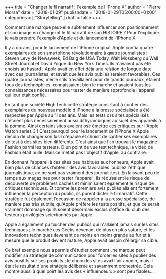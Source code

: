 +++
title       = "Changer le fil narratif : l'exemple de l'iPhone X"
author      = "Pierre Morsa"
date        = "2018-01-29"
publishdate = "2018-01-29T05:00:00+01:00" 
categories  = [ "Storytelling" ]
draft       = false
+++

Comment une marque peut-elle subtilement influencer son positionnement et son image en changeant le fil narratif de son HISTOIRE ? Pour l'expliquer je vais prendre l'exemple d'Apple et du lancement de l'iPhone X.

Il y a dix ans, pour le lancement de l'iPhone original, Apple confia quatre exemplaires de son smartphone révolutionnaire à quatre journalistes : Steven Levy de Newsweek, Ed Baig de USA Today, Walt Mossberg du Wall Street Journal et David Pogue du New York Times. Ils n'avaient pas été choisis au hasard ; Apple avait en effet déjà une relation de longue date avec ces journalistes, et savait que les avis publiés seraient favorables. Ces quatre journalistes, même s'ils travaillaient pour de grands journaux, étaient tous des technophiles, connaissaient bien le marché et avaient tous les connaissances nécessaires pour tester de manière approfondie l'appareil qui leur était confié.

En tant que société High Tech cette stratégie consistant à confier des exemplaires du nouveau modèle d'iPhone à la presse spécialisée a été respectée par Apple au fil des ans. Mais les tests des sites spécialisés n'étaient plus nécessairement aussi dithyrambiques au sujet des appareils à la pomme. Ainsi certains sites avaient osé émettre des critiques sur l'Apple Watch series 3 ! C'est pourquoi pour le lancement de l'iPhone X Apple décida de changer son fusil d'épaule et choisit de confier ses exemplaires de test à des sites bien différents. C'est ainsi que l'on trouvait le magazine Fashion parmi les testeurs. D'un point de vue test technique, la vidéo de Fashion était nulle. Mais ce n'était pas l'objectif d'Apple, au contraire.

En donnant l'appareil à des sites peu habitués aux honneurs, Apple avait bien plus de chances d'obtenir des avis favorables (oubliez l'éthique journalistique, ce ne sont pas vraiment des journalistes). En laissant peu de temps aux magazines pour tester l'appareil, ils réduisaient le risque de découverte de problèmes cachés et minimisaient également le risque de critiques techniques. Et comme les premiers avis publiés allaient fortement influencer la perception du public, ils purent dicter le fil narratif. Cette stratégie fut également  l'occasion de rappeler à la presse spécialisée, de manière pas très subtile, qu'Apple préfère les tests positifs, et que ce serait vraiment dommage qu'ils soient désormais exclus d'office du club des testeurs privilégiés sélectionnés par Apple.

Apple a également pu toucher des publics qui n'allaient jamais sur les sites techniques ; le marché des Geeks devenant de plus en plus saturé, et les innovations techniques devenant de moins en moins grande au fur et à mesure que le produit devient mature, Apple avait besoin d'élargir sa cible.

Ce bref exemple nous a permis d'étudier comment une marque peut modifier sa stratégie de communication pour forcer les sites à publier des avis positifs sur ses produits ; le choix des sites avait l'air anodin, mais il était le résultat d'une stratégie délibérée et savamment orchestrée. Cela montre aussi à quel point les avis des « influenceurs » sont peu fiables...
